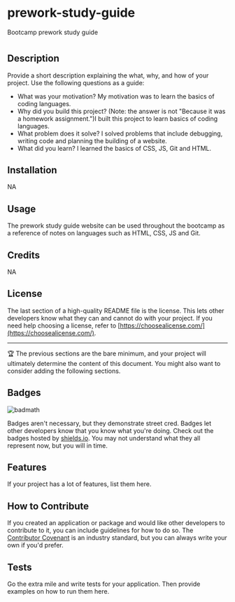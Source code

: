 # prework-study-guide
Bootcamp prework study guide
# <Your-Project-Title>

## Description

Provide a short description explaining the what, why, and how of your project. Use the following questions as a guide:

- What was your motivation? My motivation was to learn the basics of coding languages.
- Why did you build this project? (Note: the answer is not "Because it was a homework assignment.")I built this project to learn basics of coding languages.
- What problem does it solve? I solved problems that include debugging, writing code and planning the building of a website.
- What did you learn? I learned the basics of CSS, JS, Git and HTML.

## Installation
NA

## Usage

The prework study guide website can be used throughout the bootcamp as a reference of notes on languages such as HTML, CSS, JS and Git.

## Credits
NA

## License

The last section of a high-quality README file is the license. This lets other developers know what they can and cannot do with your project. If you need help choosing a license, refer to [https://choosealicense.com/](https://choosealicense.com/).

---

🏆 The previous sections are the bare minimum, and your project will ultimately determine the content of this document. You might also want to consider adding the following sections.

## Badges

![badmath](https://img.shields.io/github/languages/top/nielsenjared/badmath)

Badges aren't necessary, but they demonstrate street cred. Badges let other developers know that you know what you're doing. Check out the badges hosted by [shields.io](https://shields.io/). You may not understand what they all represent now, but you will in time.

## Features

If your project has a lot of features, list them here.

## How to Contribute

If you created an application or package and would like other developers to contribute to it, you can include guidelines for how to do so. The [Contributor Covenant](https://www.contributor-covenant.org/) is an industry standard, but you can always write your own if you'd prefer.

## Tests

Go the extra mile and write tests for your application. Then provide examples on how to run them here.